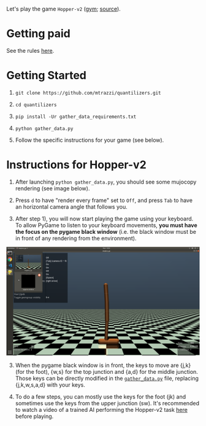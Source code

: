 Let's play the game `Hopper-v2` ([gym](https://gym.openai.com/envs/Hopper-v2/); [source](https://gym.openai.com/envs/Hopper-v2/)).

# Getting paid

See the rules [here](https://docs.google.com/document/d/1Xplmvf_UmAzsbg10ATrTYc-qsiVdiUjtUwXsqZLyrZM/edit?usp=sharing).

# Getting Started

1) ```git clone https://github.com/mtrazzi/quantilizers.git```

2) ```cd quantilizers```

2) ```pip install -Ur gather_data_requirements.txt```

3) ```python gather_data.py```

4) Follow the specific instructions for your game (see below).

# Instructions for Hopper-v2

1) After launching ```python gather_data.py```, you should see some mujocopy rendering (see image below).

2) Press `d` to have "render every frame" set to `Off`, and press `Tab` to have an horizontal camera angle that follows you.

2) After step 1), you will now start playing the game using your keyboard. To allow PyGame to listen to your keyboard movements, **you must have the focus on the pygame black window** (i.e. the black window must be in front of any rendering from the environment).

![black window pygame](doc/img/black_window_pygame.png)

3) When the pygame black window is in front, the keys to move are {j,k} (for the foot), {w,s} for the top junction and {a,d} for the middle junction. Those keys can be directly modified in the [`gather_data.py`](https://github.com/mtrazzi/quantilizers/blob/master/gather_data.py) file, replacing {j,k,w,s,a,d} with your keys.

4) To do a few steps, you can mostly use the keys for the foot (jk) and sometimes use the keys from the upper junction (sw). It's recommended to watch a video of a trained AI performing the Hopper-v2 task [here](https://www.youtube.com/watch?v=2lf-3tgWiUc&t=0m45s) before playing.
